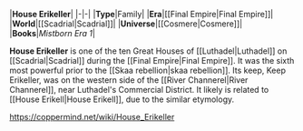 |**House Erikeller**|
|-|-|
|**Type**|Family|
|**Era**|[[Final Empire\|Final Empire]]|
|**World**|[[Scadrial\|Scadrial]]|
|**Universe**|[[Cosmere\|Cosmere]]|
|**Books**|*Mistborn Era 1*|

**House Erikeller** is one of the ten Great Houses of [[Luthadel\|Luthadel]] on [[Scadrial\|Scadrial]] during the [[Final Empire\|Final Empire]]. It was the sixth most powerful prior to the [[Skaa rebellion\|skaa rebellion]].
Its keep, Keep Erikeller, was on the western side of the [[River Channerel\|River Channerel]], near Luthadel's Commercial District.
It likely is related to [[House Erikell\|House Erikell]], due to the similar etymology.



https://coppermind.net/wiki/House_Erikeller